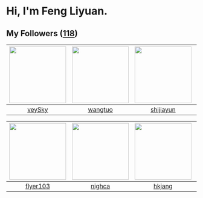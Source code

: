 # Hi, I'm Feng Liyuan.

## My Followers ([118](https://github.com/SunRunAway?tab=followers))

| <img src="https://avatars.githubusercontent.com/u/3190043?v=4" width="150" height="150" /> | <img src="https://avatars.githubusercontent.com/u/1171686?v=4" width="150" height="150" /> | <img src="https://avatars.githubusercontent.com/u/566037?v=4" width="150" height="150" /> | <img src="https://avatars.githubusercontent.com/u/9254545?v=4" width="150" height="150" /> |
| :----------------------------------------------------------------------------------------: | :----------------------------------------------------------------------------------------: | :---------------------------------------------------------------------------------------: | :----------------------------------------------------------------------------------------: |
|                             [veySky](https://github.com/veySky)                            |                            [wangtuo](https://github.com/wangtuo)                           |                         [shijiayun](https://github.com/shijiayun)                         |                            [sunl888](https://github.com/sunl888)                           |

| <img src="https://avatars.githubusercontent.com/u/829039?v=4" width="150" height="150" /> | <img src="https://avatars.githubusercontent.com/u/1492263?v=4" width="150" height="150" /> | <img src="https://avatars.githubusercontent.com/u/3069493?v=4" width="150" height="150" /> | <img src="https://avatars.githubusercontent.com/u/8664695?v=4" width="150" height="150" /> |
| :---------------------------------------------------------------------------------------: | :----------------------------------------------------------------------------------------: | :----------------------------------------------------------------------------------------: | :----------------------------------------------------------------------------------------: |
|                          [flyer103](https://github.com/flyer103)                          |                             [nighca](https://github.com/nighca)                            |                             [hkjang](https://github.com/hkjang)                            |                        [landylee007](https://github.com/landylee007)                       |
